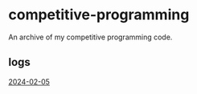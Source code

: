 # competitive-programming

An archive of my competitive programming code.

## logs

[2024-02-05](https://github.com/fei0319/competitive-programming/blob/main/logs/2024-02-05.md)
